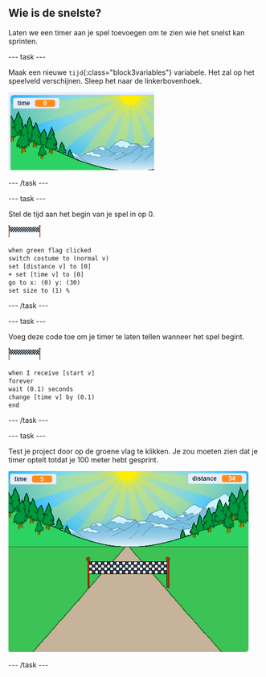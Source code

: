## Wie is de snelste?

Laten we een timer aan je spel toevoegen om te zien wie het snelst kan sprinten.

--- task ---

Maak een nieuwe `tijd`{:class="block3variables"} variabele. Het zal op het speelveld verschijnen. Sleep het naar de linkerbovenhoek.

![tijd variabele in het midden van het speelveld](images/sprint-timer-create.png)

--- /task ---

--- task ---

Stel de tijd aan het begin van je spel in op 0.

![eindstreep sprite](images/finish-line-sprite.png)

```blocks3
when green flag clicked
switch costume to (normal v)
set [distance v] to [0]
+ set [time v] to [0]
go to x: (0) y: (30)
set size to (1) %
```

--- /task ---

--- task ---

Voeg deze code toe om je timer te laten tellen wanneer het spel begint.

![eindstreep sprite](images/finish-line-sprite.png)

```blocks3
when I receive [start v]
forever
wait (0.1) seconds
change [time v] by (0.1)
end
```

--- /task ---

--- task ---

Test je project door op de groene vlag te klikken. Je zou moeten zien dat je timer optelt totdat je 100 meter hebt gesprint.

![tijd en afstand variabelen op het speelveld](images/sprint-timer-test.png)

--- /task ---

